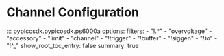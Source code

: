 <!-- Copyright (C) 2025-2025 Pico Technology Ltd. See LICENSE file for terms. -->
# Channel Configuration

::: pypicosdk.pypicosdk.ps6000a
    options:
        filters:
        - "!.*"
        - "overvoltage"
        - "accessory"
        - "limit"
        - "channel"
        - "!trigger"
        - "!buffer"
        - "!siggen"
        - "!_to_"
        - "!^_"
        show_root_toc_entry: false
        summary: true
